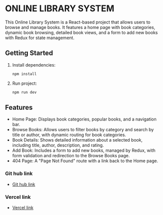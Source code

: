 # ONLINE LIBRARY SYSTEM

This Online Library System is a React-based project that allows users to browse and manage books. It features a home page with book categories, dynamic book browsing, detailed book views, and a form to add new books with Redux for state management.

## Getting Started

1. Install dependencies:
   ```bash
   npm install
   ```
2. Run project:
   ```bash
   npm run dev
   ```

## Features

- Home Page: Displays book categories, popular books, and a navigation bar.
- Browse Books: Allows users to filter books by category and search by title or author, with dynamic routing for book categories.
- Book Details: Shows detailed information about a selected book, including title, author, description, and rating.
- Add Book: Includes a form to add new books, managed by Redux, with form validation and redirection to the Browse Books page.
- 404 Page: A "Page Not Found" route with a link back to the Home page.

### Git hub link

- [Git hub link](https://github.com/AnikatKumarKushwaha/online-book-library)

### Vercel link

- [Vercel link](https://online-book-library-one.vercel.app/)
